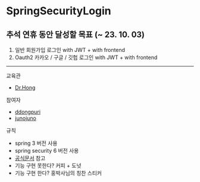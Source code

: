# SpringSecurityLogin

## 추석 연휴 동안 달성할 목표 (~ 23. 10. 03) 

1. 일반 회원가입 로그인 with JWT + with frontend
2. Oauth2 카카오 / 구글 / 깃헙 로그인 with JWT + with frontend

---

교육관
- [Dr.Hong](https://github.com/Juhongseok/)

참여자 
- [ddongpuri](https://github.com/ddongpuri?tab=following)
- [junojuno](https://github.com/juno-junho)

규칙 
- spring 3 버전 사용
- spring security 6 버전 사용
- [공식문서](https://docs.spring.io/spring-security/reference/index.html) 참고
- 기능 구현 못한다? 커피 + 도넛
- 기능 구현 한다? 홍박사님의 칭찬 스티커
